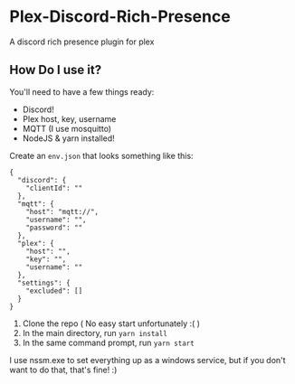# Plex-Discord-Rich-Presence
A discord rich presence plugin for plex

## How Do I use it?

You'll need to have a few things ready:

- Discord!
- Plex host, key, username
- MQTT (I use mosquitto)
- NodeJS & yarn installed!

Create an `env.json` that looks something like this:

```
{
  "discord": {
    "clientId": ""
  },
  "mqtt": {
    "host": "mqtt://",
    "username": "",
    "password": ""
  },
  "plex": {
    "host": "",
    "key": "",
    "username": ""
  },
  "settings": {
    "excluded": []
  }
}

```

1. Clone the repo ( No easy start unfortunately :( )
2. In the main directory, run `yarn install`
3. In the same command prompt, run `yarn start`

I use nssm.exe to set everything up as a windows service, but if you don't want to do that, that's fine! :) 